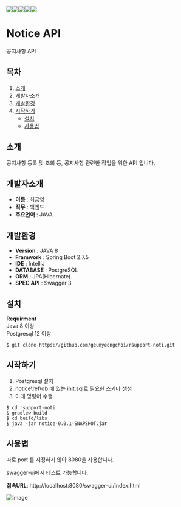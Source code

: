 <img src="https://img.shields.io/badge/java-007396?style=for-the-badge&logo=java&logoColor=white"><img src="https://img.shields.io/badge/springboot-6DB33F?style=for-the-badge&logo=springboot&logoColor=white"><img src="https://img.shields.io/badge/github-181717?style=for-the-badge&logo=github&logoColor=white"><img src="https://img.shields.io/badge/gradle-02303A?style=for-the-badge&logo=gradle&logoColor=white"><img src="https://img.shields.io/badge/PostgreSQL-007396?style=for-the-badge&logo=PostgreSQL&logoColor=white">



# Notice API

공지사항 API


## 목차

1. [소개](#소개)
2. [개발자소개](#개발자소개)
3. [개발환경](#개발환경)
4. [시작하기](#시작하기)
    - [설치](#설치)
    - [사용법](#사용법)


## 소개

공지사항 등록 및 조회 등, 공지사항 관련한 작업을 위한 API 입니다.


## 개발자소개

- **이름** : 최금영
- **직무** : 백엔드
- **주요언어** : JAVA


## 개발환경

- **Version** : JAVA 8
- **Framwork** : Spring Boot 2.7.5
- **IDE** : IntelliJ
- **DATABASE** : PostgreSQL
- **ORM** : JPA(Hibernate)
- **SPEC API** : Swagger 3


## 설치

**Requirment** </br>
Java 8 이상 </br>
Postgresql 12 이상


```
$ git clone https://github.com/geumyeongchoi/rsupport-noti.git
```


## 시작하기

1) Postgresql 설치
2) notice\ref\db 에 있는 init.sql로 필요한 스키마 생성
3) 아래 명령어 수행

```
$ cd rsupport-noti
$ gradlew build
$ cd build/libs
$ java -jar notice-0.0.1-SNAPSHOT.jar
```



## 사용법

따로 port 를 지정하지 않아 8080을 사용합니다. 

swagger-ui에서 테스트 가능합니다.

**접속URL**: http://localhost:8080/swagger-ui/index.html

![image](https://github.com/geumyeongchoi/rsupport-noti/assets/96420263/03783833-e80e-4c3a-92a6-80b3b1f39fe9)


